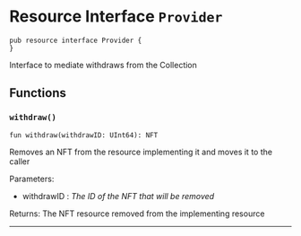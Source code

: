 # Resource Interface `Provider`

```cadence
pub resource interface Provider {
}
```

Interface to mediate withdraws from the Collection
## Functions

### `withdraw()`

```cadence
fun withdraw(withdrawID: UInt64): NFT
```
Removes an NFT from the resource implementing it and moves it to the caller

Parameters:
  - withdrawID : _The ID of the NFT that will be removed_

Returns: The NFT resource removed from the implementing resource

---
